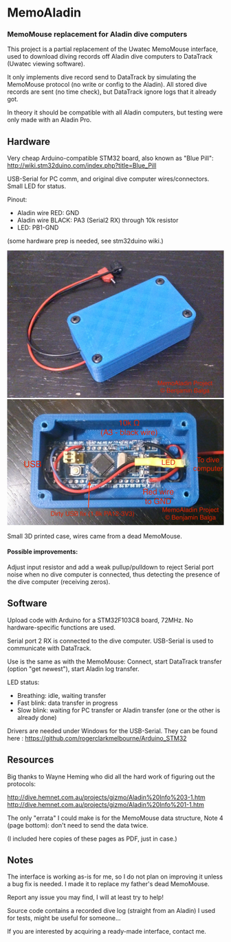 # MemoAladin
### MemoMouse replacement for Aladin dive computers

This project is a partial replacement of the Uwatec MemoMouse interface, used to download diving records off Aladin dive computers to DataTrack (Uwatec viewing software).

It only implements dive record send to DataTrack by simulating the MemoMouse protocol (no write or config to the Aladin). All stored dive records are sent (no time check), but DataTrack ignore logs that it already got.

In theory it should be compatible with all Aladin computers, but testing were only made with an Aladin Pro.


## Hardware

Very cheap Arduino-compatible STM32 board, also known as "Blue Pill": <http://wiki.stm32duino.com/index.php?title=Blue_Pill>

USB-Serial for PC comm, and original dive computer wires/connectors. Small LED for status.

Pinout:
- Aladin wire RED: GND
- Aladin wire BLACK: PA3 (Serial2 RX) through 10k resistor
- LED: PB1-GND

(some hardware prep is needed, see stm32duino wiki.)

![3D-printed casing](https://github.com/GIPdA/MemoAladin/raw/master/images/DSC_1211.JPG)
![STM32 board inside](https://github.com/GIPdA/MemoAladin/raw/master/images/DSC_1204.JPG)


Small 3D printed case, wires came from a dead MemoMouse.

#### Possible improvements:
Adjust input resistor and add a weak pullup/pulldown to reject Serial port noise when no dive computer is connected, thus detecting the presence of the dive computer (receiving zeros).


## Software

Upload code with Arduino for a STM32F103C8 board, 72MHz. No hardware-specific functions are used.

Serial port 2 RX is connected to the dive computer. USB-Serial is used to communicate with DataTrack.

Use is the same as with the MemoMouse: Connect, start DataTrack transfer (option "get newest"), start Aladin log transfer.


LED status:
- Breathing: idle, waiting transfer
- Fast blink: data transfer in progress
- Slow blink: waiting for PC transfer or Aladin transfer (one or the other is already done)


Drivers are needed under Windows for the USB-Serial. They can be found here : <https://github.com/rogerclarkmelbourne/Arduino_STM32>


## Resources
Big thanks to Wayne Heming who did all the hard work of figuring out the protocols:

<http://dive.hemnet.com.au/projects/gizmo/Aladin%20Info%203-1.htm>
<http://dive.hemnet.com.au/projects/gizmo/Aladin%20Info%201-1.htm>

The only "errata" I could make is for the MemoMouse data structure, Note 4 (page bottom): don't need to send the data twice.

(I included here copies of these pages as PDF, just in case.)


## Notes

The interface is working as-is for me, so I do not plan on improving it unless a bug fix is needed. I made it to replace my father's dead MemoMouse.

Report any issue you may find, I will at least try to help!

Source code contains a recorded dive log (straight from an Aladin) I used for tests, might be useful for someone...

If you are interested by acquiring a ready-made interface, contact me.
